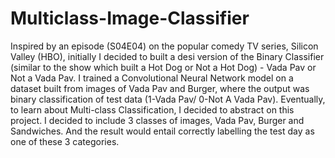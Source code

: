 # Multiclass-Image-Classifier
Inspired by an episode (S04E04) on the popular comedy TV series, Silicon Valley (HBO), initially I decided to built a desi version of the Binary Classifier (similar to the show which built a Hot Dog or Not a Hot Dog) - Vada Pav or Not a Vada Pav. I trained a Convolutional Neural Network model on a dataset built from images of Vada Pav and Burger, where the output was binary classification of test data (1-Vada Pav/ 0-Not A Vada Pav). Eventually, to learn about Multi-class Classification, I decided to abstract on this project. I decided to include 3 classes of images, Vada Pav, Burger and Sandwiches. And the result would entail correctly labelling the test day as one of these 3 categories. 
